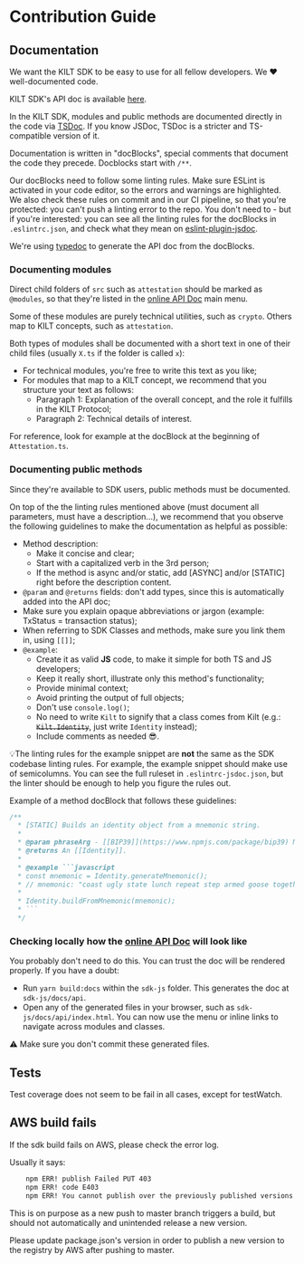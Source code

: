 [apidoc]: https://kiltprotocol.github.io/sdk-js/api/index.html
[eslint-plugin-jsdoc]: https://www.npmjs.com/package/eslint-plugin-jsdoc
[typedoc]: https://github.com/TypeStrong/typedoc
[TSDoc]: https://github.com/microsoft/tsdoc

# Contribution Guide

## Documentation

We want the KILT SDK to be easy to use for all fellow developers. We ❤️ well-documented code.

KILT SDK's API doc is available [here][apidoc].

In the KILT SDK, modules and public methods are documented directly in the code via [TSDoc][TSDoc]. If you know JSDoc, TSDoc is a stricter and TS-compatible version of it.

Documentation is written in "docBlocks", special comments that document the code they precede. Docblocks start with `/**`.

Our docBlocks need to follow some linting rules. Make sure ESLint is activated in your code editor, so the errors and warnings are highlighted.
We also check these rules on commit and in our CI pipeline, so that you're protected: you can't push a linting error to the repo.
You don't need to - but if you're interested: you can see all the linting rules for the docBlocks in `.eslintrc.json`, and check what they mean on [eslint-plugin-jsdoc][eslint-plugin-jsdoc].

We're using [typedoc][typedoc] to generate the API doc from the docBlocks.

### Documenting modules

Direct child folders of `src` such as `attestation` should be marked as `@modules`, so that they're listed in the [online API Doc][apidoc] main menu.

Some of these modules are purely technical utilities, such as `crypto`. Others map to KILT concepts, such as `attestation`.

Both types of modules shall be documented with a short text in one of their child files (usually `X.ts` if the folder is called `x`):

* For technical modules, you're free to write this text as you like;
* For modules that map to a KILT concept, we recommend that you structure your text as follows:
  * Paragraph 1: Explanation of the overall concept, and the role it fulfills in the KILT Protocol;
  * Paragraph 2: Technical details of interest.

For reference, look for example at the docBlock at the beginning of `Attestation.ts`.

### Documenting public methods

Since they're available to SDK users, public methods must be documented.

On top of the the linting rules mentioned above (must document all parameters, must have a description...), we recommend that you observe the following guidelines to make the documentation as helpful as possible:

* Method description:
  * Make it concise and clear;
  * Start with a capitalized verb in the 3rd person;
  * If the method is async and/or static, add [ASYNC] and/or [STATIC] right before the description content.
* `@param` and `@returns` fields: don't add types, since this is automatically added into the API doc;
* Make sure you explain opaque abbreviations or jargon (example: TxStatus = transaction status);
* When referring to SDK Classes and methods, make sure you link them in, using `[[]]`;
* `@example`:
  * Create it as valid **JS** code, to make it simple for both TS and JS developers;
  * Keep it really short, illustrate only this method's functionality;
  * Provide minimal context;
  * Avoid printing the output of full objects;
  * Don't use `console.log()`;
  * No need to write `Kilt` to signify that a class comes from Kilt (e.g.: ~~`Kilt.Identity`~~, just write `Identity` instead);
  * Include comments as needed 😎.

💡The linting rules for the example snippet are **not** the same as the SDK codebase linting rules. For example, the example snippet should make use of semicolumns. You can see the full ruleset in `.eslintrc-jsdoc.json`, but the linter should be enough to help you figure the rules out.

Example of a method docBlock that follows these guidelines:

```javascript
/**
  * [STATIC] Builds an identity object from a mnemonic string.
  *
  * @param phraseArg - [[BIP39]](https://www.npmjs.com/package/bip39) Mnemonic word phrase (Secret phrase).
  * @returns An [[Identity]].
  *
  * @example ```javascript
  * const mnemonic = Identity.generateMnemonic();
  * // mnemonic: "coast ugly state lunch repeat step armed goose together pottery bind mention"
  *
  * Identity.buildFromMnemonic(mnemonic);
  * ```
  */
```

### Checking locally how the [online API Doc][apidoc] will look like

You probably don't need to do this. You can trust the doc will be rendered properly.
If you have a doubt:

* Run `yarn build:docs` within the `sdk-js` folder. This generates the doc at `sdk-js/docs/api`.
* Open any of the generated files in your browser, such as `sdk-js/docs/api/index.html`. You can now use the menu or inline links to navigate across modules and classes.

⚠️ Make sure you don't commit these generated files.

## Tests

Test coverage does not seem to be fail in all cases, except for testWatch.

## AWS build fails

If the sdk build fails on AWS, please check the error log.

Usually it says:

```bash
    npm ERR! publish Failed PUT 403
    npm ERR! code E403
    npm ERR! You cannot publish over the previously published versions: 0.0.3. : @kiltprotocol/sdk-js
```

This is on purpose as a new push to master branch triggers a build, but should not automatically and unintended release a new version.

Please update package.json's version in order to publish a new version to the registry by AWS after pushing to master.
